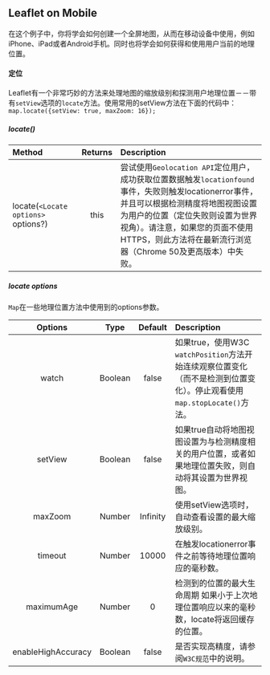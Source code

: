 ## Leaflet on Mobile
在这个例子中，你将学会如何创建一个全屏地图，从而在移动设备中使用，例如iPhone、iPad或者Android手机。同时也将学会如何获得和使用用户当前的地理位置。

#### 定位
Leaflet有一个非常巧妙的方法来处理地图的缩放级别和探测用户地理位置－－带有`setView`选项的`locate`方法。使用常用的setView方法在下面的代码中：
`map.locate({setView: true, maxZoom: 16});`

##### locate()

|   Method   |   Returns   |   Description   |
|:-----------|:-----------:|:----------------|
|locate(`<Locate options>` options?)|this|尝试使用`Geolocation API`定位用户，成功获取位置数据触发`locationfound`事件，失败则触发locationerror事件，并且可以根据检测精度将地图视图设置为用户的位置（定位失败则设置为世界视角）。请注意，如果您的页面不使用HTTPS，则此方法将在最新流行浏览器（Chrome 50及更高版本）中失败。|

##### locate options
`Map`在一些地理位置方法中使用到的options参数。

|   Options   |   Type   |   Default   |   Description   |
|:-----------:|:--------:|:-----------:|:----------------|
|   watch   |   Boolean   |   false   |如果true，使用W3C `watchPosition`方法开始连续观察位置变化（而不是检测到位置变化）。停止观看使用`map.stopLocate()`方法。|
|   setView   |   Boolean   |   false   |如果true自动将地图视图设置为与检测精度相关的用户位置，或者如果地理位置失败，则自动将其设置为世界视图。|
|   maxZoom   |   Number   |   Infinity   |使用setView选项时，自动查看设置的最大缩放级别。|
|   timeout  |   Number   |   10000   |在触发locationerror事件之前等待地理位置响应的毫秒数。|
|  maximumAge  |   Number   |   0   |检测到的位置的最大生命周期 如果小于上次地理位置响应以来的毫秒数，locate将返回缓存的位置。|
|enableHighAccuracy |   Boolean   |   false   |是否实现高精度，请参阅`W3C规范`中的说明。|

